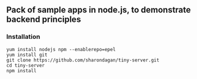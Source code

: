 
## Pack of sample apps in node.js, to demonstrate backend principles


### Installation 

```
yum install nodejs npm --enablerepo=epel
yum install git
git clone https://github.com/sharondagan/tiny-server.git
cd tiny-server
npm install
```
